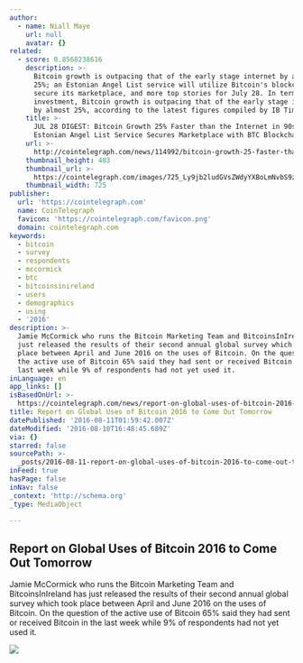 ```yaml
---
author:
  - name: Niall Maye
    url: null
    avatar: {}
related:
  - score: 0.8568238616
    description: >-
      Bitcoin growth is outpacing that of the early stage internet by almost
      25%; an Estonian Angel List service will utilize Bitcoin's blockchain to
      secure its marketplace, and more top stories for July 28. In terms of
      investment, Bitcoin growth is outpacing that of the early stage internet
      by almost 25%, according to the latest figures compiled by IB Times UK.
    title: >-
      JUL 28 DIGEST: Bitcoin Growth 25% Faster than the Internet in 90s;
      Estonian Angel List Service Secures Marketplace with BTC Blockchain
    url: >-
      http://cointelegraph.com/news/114992/bitcoin-growth-25-faster-than-the-internet-in-90s-estonian-angel-list-service-secures-marketplace-with-btc-blockchain
    thumbnail_height: 483
    thumbnail_url: >-
      https://cointelegraph.com/images/725_Ly9jb2ludGVsZWdyYXBoLmNvbS9zdG9yYWdlL3VwbG9hZHMvdmlldy85OTE5MjU5NTUxNmEyZDIxZWMxOTZiZWQzNjI2MjQ0NS5wbmc=.jpg
    thumbnail_width: 725
publisher:
  url: 'https://cointelegraph.com'
  name: CoinTelegraph
  favicon: 'https://cointelegraph.com/favicon.png'
  domain: cointelegraph.com
keywords:
  - bitcoin
  - survey
  - respondents
  - mccormick
  - btc
  - bitcoinsinireland
  - users
  - demographics
  - using
  - '2016'
description: >-
  Jamie McCormick who runs the Bitcoin Marketing Team and BitcoinsInIreland has
  just released the results of their second annual global survey which took
  place between April and June 2016 on the uses of Bitcoin. On the question of
  the active use of Bitcoin 65% said they had sent or received Bitcoin in the
  last week while 9% of respondents had not yet used it.
inLanguage: en
app_links: []
isBasedOnUrl: >-
  https://cointelegraph.com/news/report-on-global-uses-of-bitcoin-2016-to-come-out-tomorrow
title: Report on Global Uses of Bitcoin 2016 to Come Out Tomorrow
datePublished: '2016-08-11T01:59:42.007Z'
dateModified: '2016-08-10T16:48:45.689Z'
via: {}
starred: false
sourcePath: >-
  _posts/2016-08-11-report-on-global-uses-of-bitcoin-2016-to-come-out-tomorrow.md
inFeed: true
hasPage: false
inNav: false
_context: 'http://schema.org'
_type: MediaObject

---
```

<article style=""><h1>Report on Global Uses of Bitcoin 2016 to Come Out Tomorrow</h1><p>Jamie McCormick who runs the Bitcoin Marketing Team and BitcoinsInIreland has just released the results of their second annual global survey which took place between April and June 2016 on the uses of Bitcoin. On the question of the active use of Bitcoin 65% said they had sent or received Bitcoin in the last week while 9% of respondents had not yet used it.</p><img src="https://cointelegraph.com/images/725_Ly9jb2ludGVsZWdyYXBoLmNvbS9zdG9yYWdlL3VwbG9hZHMvdmlldy9lZDUwMmM4ZDk3MDJjMTkyNTE2YTYxYjhkYWE0ZWQ5ZC5qcGc=.jpg" /></article>